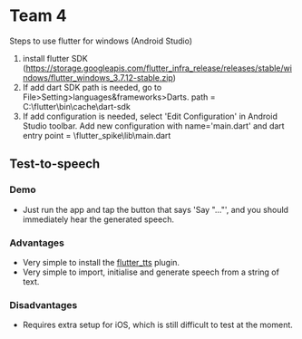# Team 4
Steps to use flutter for windows (Android Studio)
1. install flutter SDK (https://storage.googleapis.com/flutter_infra_release/releases/stable/windows/flutter_windows_3.7.12-stable.zip)
2. If add dart SDK path is needed, go to File>Setting>languages&frameworks>Darts. 
   path = C:<location of your flutter file>\flutter\bin\cache\dart-sdk
3. If add configuration is needed, select 'Edit Configuration' in Android Studio toolbar.
    Add new configuration with name='main.dart' and dart entry point = <your local repo of the project>\flutter_spike\lib\main.dart



## Test-to-speech
### Demo
- Just run the app and tap the button that says 'Say "..."', and you should immediately hear the generated speech.

### Advantages
- Very simple to install the [flutter_tts](https://pub.dev/packages/flutter_tts) plugin.
- Very simple to import, initialise and generate speech from a string of text.

### Disadvantages
- Requires extra setup for iOS, which is still difficult to test at the moment.